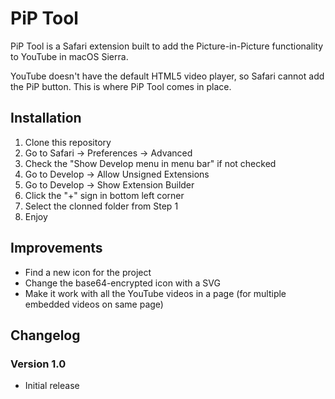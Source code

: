 # PiP Tool
PiP Tool is a Safari extension built to add the Picture-in-Picture functionality to YouTube in macOS Sierra.

YouTube doesn't have the default HTML5 video player, so Safari cannot add the PiP button. This is where PiP Tool comes in place.

## Installation
1. Clone this repository
2. Go to Safari -> Preferences -> Advanced
3. Check the "Show Develop menu in menu bar" if not checked
4. Go to Develop -> Allow Unsigned Extensions
5. Go to Develop -> Show Extension Builder
6. Click the "+" sign in bottom left corner
7. Select the clonned folder from Step 1
8. Enjoy

## Improvements
- Find a new icon for the project
- Change the base64-encrypted icon with a SVG
- Make it work with all the YouTube videos in a page (for multiple embedded videos on same page)

## Changelog
### Version 1.0
- Initial release
